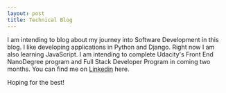 ```yaml
---
layout: post
title: Technical Blog
---
```


I am intending to  blog about my journey into Software Development in this blog. I like developing applications
in Python and Django. Right now I am also learning JavaScript.
I am intending to complete Udacity's Front End NanoDegree program and Full Stack Developer Program in coming two 
months.
You can find me on [Linkedin](https://in.linkedin.com/in/713abhi) here.

Hoping for the best!
